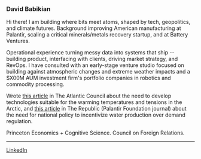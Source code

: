 ### David Babikian

Hi there! I am building where bits meet atoms, shaped by tech, geopolitics, and climate futures. Background improving American manufacturing at Palantir, scaling a critical minerals/metals recovery startup, and at Battery Ventures.

Operational experience turning messy data into systems that ship -- building product, interfacing with clients, driving market strategy, and RevOps. I have consulted with an early-stage venture studio focused on building against atmospheric changes and extreme weather impacts and a $X00M AUM investment firm's portfolio companies in robotics and commodity processing.

Wrote [this article](https://www.atlanticcouncil.org/blogs/new-atlanticist/nato-needs-a-strategy-to-address-russias-arctic-expansion/) in The Atlantic Council about the need to develop technologies suitable for the warming temperatures and tensions in the Arctic, and [this article](https://therepublicjournal.com/web-exclusives/fixing-americas-dry-bottleneck/) in The Republic (Palantir Foundation journal) about the need for national policy to incentivize water production over demand regulation.

Princeton Economics + Cognitive Science. Council on Foreign Relations.

---------
[LinkedIn](https://www.linkedin.com/in/david-babikian-247b47123/)
